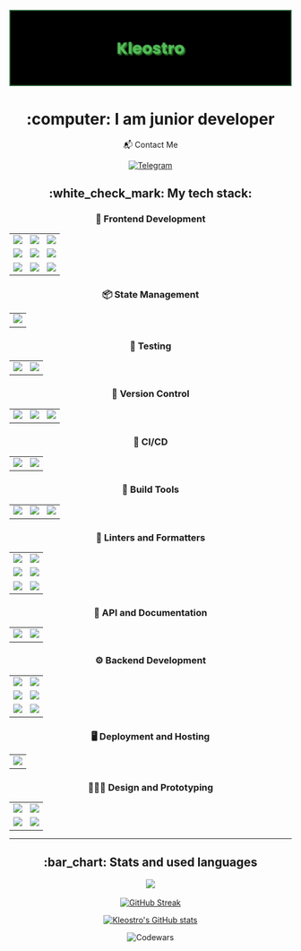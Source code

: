 [![MasterHead](banner_new.png)](https://github.com/Kleostro)

 <h1 align="center">:computer: I am junior developer</h1>
 
 <div align="center">
  📬 Contact Me
   
   [![Telegram](https://img.shields.io/badge/Maks_berve-000000?style=for-the-badge&logo=telegram&logoColor=blue)](https://t.me/maksberve)
 </div>

<h2 align="center">:white_check_mark: My tech stack:</h2>

<div align="center">
 <div align="center">
  <h3 align="center">🎨 Frontend Development</h3>
  <table>
    <tr>
      <td align="center" valign="middle"><img src="https://img.shields.io/badge/HTML 5-000000?style=for-the-badge&logo=html5&logoColor=#E34F25"/></td>
      <td align="center" valign="middle"><img src="https://img.shields.io/badge/CSS 3-000000?style=for-the-badge&logo=css3&logoColor=#1572B6"/></td>
      <td align="center" valign="middle"><img src="https://img.shields.io/badge/SCSS-000000?style=for-the-badge&logo=sass&logoColor=#F7DF1E"/></td>
    </tr>
    <tr>
      <td align="center" valign="middle"><img src="https://img.shields.io/badge/JS-000000?style=for-the-badge&logo=javascript&logoColor=#F7DF1E"/></td>
      <td align="center" valign="middle"><img src="https://img.shields.io/badge/TS-000000?style=for-the-badge&logo=typescript&logoColor=#F7DF1E"/></td>
      <td align="center" valign="middle"><img src="https://img.shields.io/badge/Angular-000000?style=for-the-badge&logo=angular&logoColor=#F7DF1E"/></td>
    </tr>
    <tr>
      <td align="center" valign="middle"><img src="https://img.shields.io/badge/RxJS-000000?style=for-the-badge&logo=reactiveX&logoColor=#F7DF1E"/></td>
      <td align="center" valign="middle"><img src="https://img.shields.io/badge/MaterialUI-000000?style=for-the-badge&logo=angular&logoColor=#F7AF1E"/></td>
      <td align="center" valign="middle"><img src="https://img.shields.io/badge/PrimeNG-000000?style=for-the-badge&logo=primeNG&logoColor=#F7DF1E"/></td>
    </tr>
  </table>
 </div>

 <div align="center">
  <h3 align="center">📦 State Management</h3>
  <table>
    <tr>
      <td align="center" valign="middle"><img src="https://img.shields.io/badge/Ngrx-000000?style=for-the-badge&logo=ngrx&logoColor=#F7DF1E"/></td>
    </tr>
  </table>
 </div>

 <div align="center">
  <h3 align="center">🧪 Testing</h3>
  <table>
    <tr>
      <td align="center" valign="middle"><img src="https://img.shields.io/badge/Vitest-000000?style=for-the-badge&logo=vitest&logoColor=#F7DF1E"/></td>
      <td align="center" valign="middle"><img src="https://img.shields.io/badge/Jest-000000?style=for-the-badge&logo=jest&logoColor=#F7DF1E"/></td>
    </tr>
  </table>
 </div>

 <div align="center">
   <h3 align="center">🔀 Version Control</h3>
   <table>
     <tr>
       <td align="center" valign="middle"><img src="https://img.shields.io/badge/Git-000000?style=for-the-badge&logo=git&logoColor=#F7DF1E"/></td>
       <td align="center" valign="middle"><img src="https://img.shields.io/badge/GitHub-000000?style=for-the-badge&logo=github&logoColor=#F7DF1E"/></td>
       <td align="center" valign="middle"><img src="https://img.shields.io/badge/GitLab-000000?style=for-the-badge&logo=gitlab&logoColor=#F7DF1E"/></td>
     </tr>
   </table>
 </div>

  <div align="center">
   <h3 align="center">🔄 CI/CD</h3>
   <table>
     <tr>
       <td align="center" valign="middle"><img src="https://img.shields.io/badge/GitHub_Actions-000000?style=for-the-badge&logo=github-actions&logoColor=#F7AF1E"/></td>
       <td align="center" valign="middle"><img src="https://img.shields.io/badge/Docker-000000?style=for-the-badge&logo=docker&logoColor=#F7AF1E"/></td>
     </tr>
   </table>
 </div>

 <div align="center">
   <h3 align="center">🔨 Build Tools</h3>
   <table>
     <tr>
       <td align="center" valign="middle"><img src="https://img.shields.io/badge/Vite-000000?style=for-the-badge&logo=vite&logoColor=#F7DF1E"/></td>
       <td align="center" valign="middle"><img src="https://img.shields.io/badge/Webpack-000000?style=for-the-badge&logo=webpack&logoColor=#F7DF1E"/></td>
       <td align="center" valign="middle"><img src="https://img.shields.io/badge/Gulp-000000?style=for-the-badge&logo=gulp&logoColor=#F7DF1E"/></td>
     </tr>
   </table>
 </div>

 <div align="center">
   <h3 align="center">🔰 Linters and Formatters</h3>
   <table>
     <tr>
       <td align="center" valign="middle"><img src="https://img.shields.io/badge/eslint-000000?style=for-the-badge&logo=eslint&logoColor=#F7DF1E"/></td>
       <td align="center" valign="middle"><img src="https://img.shields.io/badge/stylelint-000000?style=for-the-badge&logo=stylelint&logoColor=#F7DF1E"/></td>
     </tr>
     <tr>
       <td align="center" valign="middle"><img src="https://img.shields.io/badge/prettier-000000?style=for-the-badge&logo=prettier&logoColor=#F7DF1E"/></td>
       <td align="center" valign="middle"><img src="https://img.shields.io/badge/airbnb-000000?style=for-the-badge&logo=airBNB&logoColor=#F7DF1E"/></td>
     </tr>
      <tr>
       <td align="center" valign="middle"><img src="https://img.shields.io/badge/sonarlint-000000?style=for-the-badge&logo=sonarlint&logoColor=#F7DF1E"/></td>
       <td align="center" valign="middle"><img src="https://img.shields.io/badge/husky-000000?style=for-the-badge&logo=furrynetwork&logoColor=#F7DF1E"/></td>
     </tr>
   </table>
 </div>

 <div align="center">
   <h3 align="center">🚀 API and Documentation</h3>
   <table>
     <tr>
       <td align="center" valign="middle"><img src="https://img.shields.io/badge/Postman-000000?style=for-the-badge&logo=postman&logoColor=#F7DF1E"/></td>
       <td align="center" valign="middle"><img src="https://img.shields.io/badge/swagger-000000?style=for-the-badge&logo=swagger&logoColor=#F7AF1E"/></td>
     </tr>
   </table>
 </div>

 <div align="center">
   <h3 align="center">⚙️ Backend Development</h3>
   <table>
     <tr>
       <td align="center" valign="middle"><img src="https://img.shields.io/badge/NodeJs-000000?style=for-the-badge&logo=node.js&logoColor=#F7DF1E"/></td>
       <td align="center" valign="middle"><img src="https://img.shields.io/badge/NestJs-000000?style=for-the-badge&logo=nestjs&logoColor=#F7DF1E"/></td>
     </tr>
     <tr>
       <td align="center" valign="middle"><img src="https://img.shields.io/badge/postgresql-000000?style=for-the-badge&logo=postgresql&logoColor=#F7AF1E"/></td>
       <td align="center" valign="middle"><img src="https://img.shields.io/badge/mongodb-000000?style=for-the-badge&logo=mongodb&logoColor=#F7AF1E"/></td>
     </tr>
     <tr>
       <td align="center" valign="middle"><img src="https://img.shields.io/badge/prisma-000000?style=for-the-badge&logo=prisma&logoColor=#F7AF1E"/></td>
       <td align="center" valign="middle"><img src="https://img.shields.io/badge/graphql-000000?style=for-the-badge&logo=graphql&logoColor=#F7AF1E"/></td>
     </tr>
   </table>
 </div>

 <div align="center">
   <h3 align="center">🖥️ Deployment and Hosting</h3>
   <table>
     <tr>
       <td align="center" valign="middle"><img src="https://img.shields.io/badge/Netlify-000000?style=for-the-badge&logo=netlify&logoColor=#F7AF1E"/></td>
     </tr>
   </table>
 </div>

 <div align="center">
   <h3 align="center">🧑🏼‍🎨 Design and Prototyping</h3>
   <table>
     <tr>
       <td align="center" valign="middle"><img src="https://img.shields.io/badge/figma-000000?style=for-the-badge&logo=figma&logoColor=#F7AF1E"/></td>
       <td align="center" valign="middle"><img src="https://img.shields.io/badge/trello-000000?style=for-the-badge&logo=trello&logoColor=#F7AF1E"/></td>
     </tr>
     <tr>
       <td align="center" valign="middle"><img src="https://img.shields.io/badge/UML-000000?style=for-the-badge&logo=uml&logoColor=#F7DF1E"/></td>
       <td align="center" valign="middle"><img src="https://img.shields.io/badge/miro-000000?style=for-the-badge&logo=miro&logoColor=#F7AF1E"/></td>
     </tr>
   </table>
 </div>
</div>

---

<h2 align="center">:bar_chart: Stats and used languages</h2>

 <div align="center">
  <img height="400em" src="https://github-readme-stats.vercel.app/api/wakatime?username=kleostro&bg_color=000&title_color=ffffff&icon_color=2F855A&text_color=ffffff&langs_count=22&layout=compact&cache_seconds=1800&custom_title=Where%20I%27ve%20been%20working%20lately:"/>

  [![GitHub Streak](https://streak-stats.demolab.com?user=Kleostro&theme=dark&hide_border=true&date_format=M%20j%5B%2C%20Y%5D)](https://git.io/streak-stats)
  
  [![Kleostro's GitHub stats](https://github-readme-stats.vercel.app/api?username=kleostro&show_icons=true&theme=dark)](https://github.com/anuraghazra/github-readme-stats)

  ![Codewars](https://github.r2v.ch/codewars?user=Kleostro&theme=gradient)
 
 </div>
